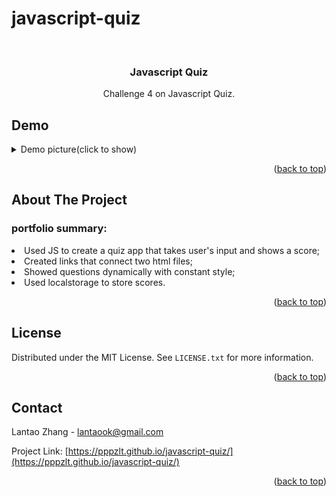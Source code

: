 # javascript-quiz


<!-- PROJECT LOGO -->
<br />
<div align="center">
  <h3 align="center">Javascript Quiz</h3>
 
  <p align="center">
    Challenge 4 on Javascript Quiz.

  </p>
</div>



## Demo
 <details>
  <summary>Demo picture(click to show)</summary>
<img src="./assets/img/Screenshot.jpg" alt="demo">
</details>
<p align="right">(<a href="#readme-top">back to top</a>)</p>

<!-- ABOUT THE PROJECT -->
## About The Project


### portfolio summary:
<li>Used JS to create a quiz app that takes user's input and shows a score;
<li>Created links that connect two html files;
<li>Showed questions dynamically with constant style;
<li>Used localstorage to store scores.


<p align="right">(<a href="#readme-top">back to top</a>)</p>





<!-- LICENSE -->
## License

Distributed under the MIT License. See `LICENSE.txt` for more information.

<p align="right">(<a href="#readme-top">back to top</a>)</p>



<!-- CONTACT -->
## Contact

Lantao Zhang - lantaook@gmail.com

Project Link: [https://pppzlt.github.io/javascript-quiz/](https://pppzlt.github.io/javascript-quiz/)

<p align="right">(<a href="#readme-top">back to top</a>)</p>

